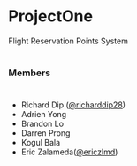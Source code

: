 # ProjectOne

Flight Reservation Points System

#

### Members
#
 - Richard Dip ([@richarddip28](https://github.com/richarddip28))
 - Adrien Yong
 - Brandon Lo
 - Darren Prong
 - Kogul Bala
 - Eric Zalameda([@ericzlmd](https://github.com/ericzlmd))
